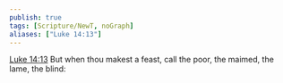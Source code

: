 ```yaml
---
publish: true
tags: [Scripture/NewT, noGraph]
aliases: ["Luke 14:13"]
---
```

[Luke 14:13](https://churchofjesuschrist.org/study/scriptures/nt/luke/14?lang=eng&id=p13#p13) But when thou makest a feast, call the poor, the maimed, the lame, the blind:
